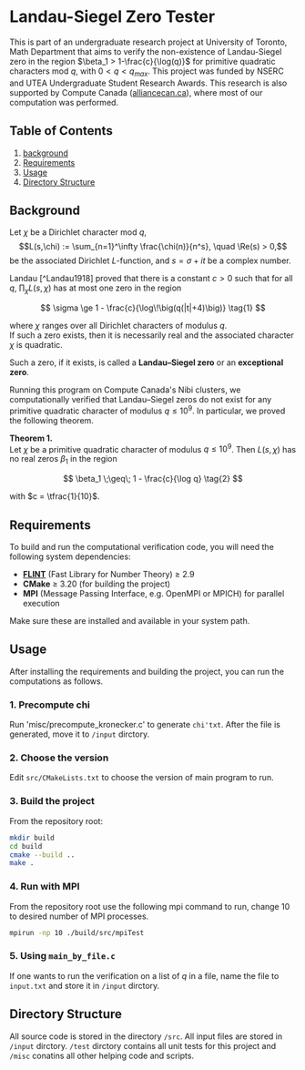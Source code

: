 # Landau-Siegel Zero Tester

This is part of an undergraduate research project at University of Toronto, Math Department that 
aims to verify the non-existence of Landau-Siegel zero in the region $\beta_1 > 1-\frac{c}{\log(q)}$
for primitive quadratic characters mod $q$, with $0<q<q_{max}$. This project was funded by NSERC and 
UTEA Undergraduate Student Research Awards. This research is also supported by Compute Canada 
([alliancecan.ca](https://alliancecan.ca/en)), where most of our computation was performed.

## Table of Contents
1. [background](#background)
2. [Requirements](#requirements)
3. [Usage](#usage)
4. [Directory Structure](#directory-structure)

## Background

Let $\chi$ be a Dirichlet character mod $q$,
$$L(s,\chi) := \sum_{n=1}^\infty \frac{\chi(n)}{n^s}, \quad \Re(s) > 0,$$
be the associated Dirichlet $L$-function, and $s = \sigma + it$ be a complex number.

Landau [^Landau1918] proved that there is a constant $c > 0$ such that for all $q$,
$\prod_\chi L(s,\chi)$ has at most one zero in the region

$$
\sigma \ge 1 - \frac{c}{\log\!\big(q(|t|+4)\big)} \tag{1}
$$

where $\chi$ ranges over all Dirichlet characters of modulus $q$.  
If such a zero exists, then it is necessarily real and the associated character $\chi$ is quadratic.

Such a zero, if it exists, is called a **Landau–Siegel zero** or an **exceptional zero**.  

Running this program on Compute Canada's Nibi clusters, we computationally verified that Landau–Siegel zeros do not 
exist for any primitive quadratic character of modulus $q \le 10^{9}$. In particular, we proved the 
following theorem.

**Theorem 1.**  
Let $\chi$ be a primitive quadratic character of modulus $q \leq 10^{9}$. Then $L(s,\chi)$ has no real zeros $\beta_1$ in the region

$$
\beta_1 \;\geq\; 1 - \frac{c}{\log q} \tag{2}
$$

with $c = \tfrac{1}{10}$.

## Requirements

To build and run the computational verification code, you will need the following system dependencies:

- [**FLINT**](http://flintlib.org/) (Fast Library for Number Theory) ≥ 2.9
- **CMake** ≥ 3.20 (for building the project)
- **MPI** (Message Passing Interface, e.g. OpenMPI or MPICH) for parallel execution

Make sure these are installed and available in your system path.

## Usage

After installing the requirements and building the project, you can run the computations as follows.

### 1. Precompute chi

Run 'misc/precompute_kronecker.c' to generate `chi'txt`. After the file is generated, move it to `/input` dirctory.

### 2. Choose the version

Edit `src/CMakeLists.txt` to choose the version of main program to run.

### 3. Build the project
From the repository root:  
```bash
mkdir build
cd build
cmake --build ..
make .
```

### 4. Run with MPI
From the repository root use the following mpi command to run, change 10 to desired number of MPI processes.
```bash
mpirun -np 10 ./build/src/mpiTest
```

### 5. Using `main_by_file.c`
If one wants to run the verification on a list of $q$ in a file, name the file to `input.txt` and store it in `/input` 
dirctory.

## Directory Structure

All source code is stored in the directory `/src`. All input files are stored in `/input` dirctory. 
`/test` dirctory contains all unit tests for this project and `/misc` conatins all other helping code and scripts.